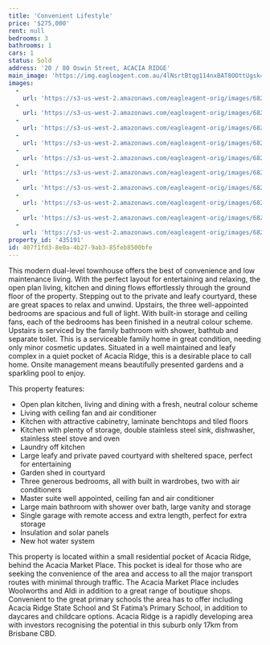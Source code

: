 ```yaml
---
title: 'Convenient Lifestyle'
price: '$275,000'
rent: null
bedrooms: 3
bathrooms: 1
cars: 1
status: Sold
address: '20 / 80 Oswin Street, ACACIA RIDGE'
main_image: 'https://img.eagleagent.com.au/4lNsrtBtqg114nxBAT8OOttUgsk=/1280x854/smart/https://s3-us-west-2.amazonaws.com/eagleagent-orig/images/6821545/126515258-image-M.jpg'
images:
  -
    url: 'https://s3-us-west-2.amazonaws.com/eagleagent-orig/images/6821554/126515258-image-I.jpg'
  -
    url: 'https://s3-us-west-2.amazonaws.com/eagleagent-orig/images/6821553/126515258-image-H.jpg'
  -
    url: 'https://s3-us-west-2.amazonaws.com/eagleagent-orig/images/6821552/126515258-image-G.jpg'
  -
    url: 'https://s3-us-west-2.amazonaws.com/eagleagent-orig/images/6821551/126515258-image-F.jpg'
  -
    url: 'https://s3-us-west-2.amazonaws.com/eagleagent-orig/images/6821550/126515258-image-E.jpg'
  -
    url: 'https://s3-us-west-2.amazonaws.com/eagleagent-orig/images/6821549/126515258-image-D.jpg'
  -
    url: 'https://s3-us-west-2.amazonaws.com/eagleagent-orig/images/6821548/126515258-image-C.jpg'
  -
    url: 'https://s3-us-west-2.amazonaws.com/eagleagent-orig/images/6821547/126515258-image-B.jpg'
  -
    url: 'https://s3-us-west-2.amazonaws.com/eagleagent-orig/images/6821546/126515258-image-A.jpg'
  -
    url: 'https://s3-us-west-2.amazonaws.com/eagleagent-orig/images/6821545/126515258-image-M.jpg'
property_id: '435191'
id: 407f1fd3-8e0a-4b27-9ab3-85feb8500bfe
---
```

This modern dual-level townhouse offers the best of convenience and low maintenance living. With the perfect layout for entertaining and relaxing, the open plan living, kitchen and dining flows effortlessly through the ground floor of the property. Stepping out to the private and leafy courtyard, these are great spaces to relax and unwind. Upstairs, the three well-appointed bedrooms are spacious and full of light. With built-in storage and ceiling fans, each of the bedrooms has been finished in a neutral colour scheme. Upstairs is serviced by the family bathroom with shower, bathtub and separate toilet. This is a serviceable family home in great condition, needing only minor cosmetic updates. Situated in a well maintained and leafy complex in a quiet pocket of Acacia Ridge, this is a desirable place to call home. Onsite management means beautifully presented gardens and a sparkling pool to enjoy.

This property features:
*  Open plan kitchen, living and dining with a fresh, neutral colour scheme
*  Living with ceiling fan and air conditioner
*  Kitchen with attractive cabinetry, laminate benchtops and tiled floors
*  Kitchen with plenty of storage, double stainless steel sink, dishwasher, stainless steel stove and oven
*  Laundry off kitchen
*  Large leafy and private paved courtyard with sheltered space, perfect for entertaining
*  Garden shed in courtyard
*  Three generous bedrooms, all with built in wardrobes, two with air conditioners
*  Master suite well appointed, ceiling fan and air conditioner
*  Large main bathroom with shower over bath, large vanity and storage
*  Single garage with remote access and extra length, perfect for extra storage
*  Insulation and solar panels
*  New hot water system

This property is located within a small residential pocket of Acacia Ridge, behind the Acacia Market Place. This pocket is ideal for those who are seeking the convenience of the area and access to all the major transport routes with minimal through traffic. The Acacia Market Place includes Woolworths and Aldi in addition to a great range of boutique shops. Convenient to the great primary schools the area has to offer including Acacia Ridge State School and St Fatima’s Primary School, in addition to daycares and childcare options. Acacia Ridge is a rapidly developing area with investors recognising the potential in this suburb only 17km from Brisbane CBD.